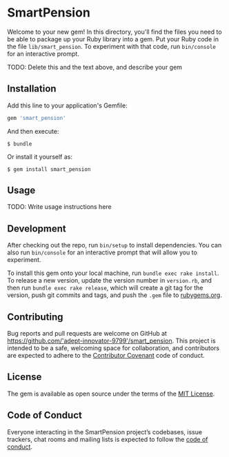 # SmartPension

Welcome to your new gem! In this directory, you'll find the files you need to be able to package up your Ruby library into a gem. Put your Ruby code in the file `lib/smart_pension`. To experiment with that code, run `bin/console` for an interactive prompt.

TODO: Delete this and the text above, and describe your gem

## Installation

Add this line to your application's Gemfile:

```ruby
gem 'smart_pension'
```

And then execute:

    $ bundle

Or install it yourself as:

    $ gem install smart_pension

## Usage

TODO: Write usage instructions here

## Development

After checking out the repo, run `bin/setup` to install dependencies. You can also run `bin/console` for an interactive prompt that will allow you to experiment.

To install this gem onto your local machine, run `bundle exec rake install`. To release a new version, update the version number in `version.rb`, and then run `bundle exec rake release`, which will create a git tag for the version, push git commits and tags, and push the `.gem` file to [rubygems.org](https://rubygems.org).

## Contributing

Bug reports and pull requests are welcome on GitHub at https://github.com/'adept-innovator-9799'/smart_pension. This project is intended to be a safe, welcoming space for collaboration, and contributors are expected to adhere to the [Contributor Covenant](http://contributor-covenant.org) code of conduct.

## License

The gem is available as open source under the terms of the [MIT License](https://opensource.org/licenses/MIT).

## Code of Conduct

Everyone interacting in the SmartPension project’s codebases, issue trackers, chat rooms and mailing lists is expected to follow the [code of conduct](https://github.com/'adept-innovator-9799'/smart_pension/blob/master/CODE_OF_CONDUCT.md).
